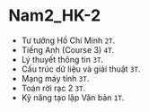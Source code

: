 # Nam2_HK-2

- Tư tưởng Hồ Chí Minh `2T`.		
- Tiếng Anh (Course 3) `4T`.
- Lý thuyết thông tin `3T`.		
- Cấu trúc dữ liệu và giải thuật `3T`.	
- Mạng máy tính `3T`.		
- Toán rời rạc 2 `3T`.		
- Kỹ năng tạo lập Văn bản `1T`.
